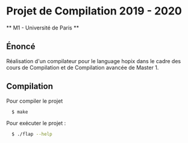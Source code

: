 # Projet de Compilation 2019 - 2020

** M1 - Université de Paris **

## Énoncé

Réalisation d'un compilateur pour le language hopix dans le cadre des cours
de Compilation et de Compilation avancée de Master 1.

## Compilation

Pour compiler le projet
```sh
  $ make
```

Pour exécuter le projet :
```sh
  $ ./flap --help
```
